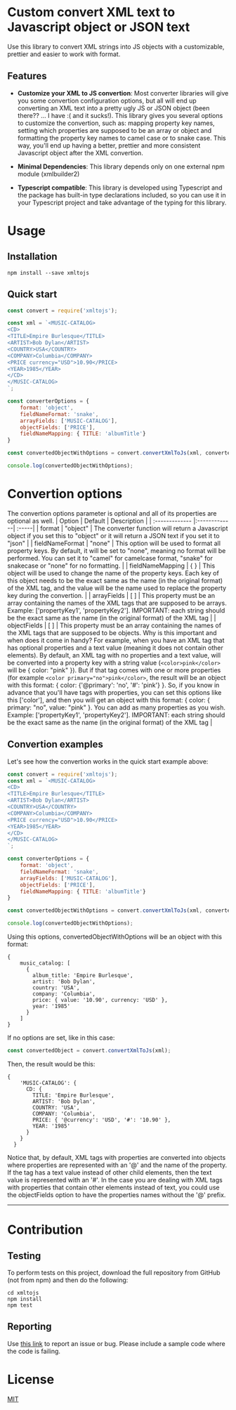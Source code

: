 # Custom convert XML text to Javascript object or JSON text
Use this library to convert XML strings into JS objects with a customizable, prettier and easier to work with format.



## Features
* **Customize your XML to JS convertion**:
Most converter libraries will give you some convertion configuration options, but all will end up converting an XML text into a pretty ugly JS or JSON object (been there?? ... I have :( and it sucks!).
This library gives you several options to customize the convertion, such as: mapping property key names, setting which properties are supposed to be an array or object and formatting the property key names to camel case or to snake case.
This way, you'll end up having a better, prettier and more consistent Javascript object after the XML convertion.

* **Minimal Dependencies**:
This library depends only on one external npm module (xmlbuilder2)

* **Typescript compatible**:
This library is developed using Typescript and the package has built-in type declarations included, so you can use it in your Typescript project and take advantage of the typing for this library.

# Usage

## Installation

```
npm install --save xmltojs
```
## Quick start

```js
const convert = require('xmltojs');

const xml = `<MUSIC-CATALOG>
<CD>
<TITLE>Empire Burlesque</TITLE>
<ARTIST>Bob Dylan</ARTIST>
<COUNTRY>USA</COUNTRY>
<COMPANY>Columbia</COMPANY>
<PRICE currency="USD">10.90</PRICE>
<YEAR>1985</YEAR>
</CD>
</MUSIC-CATALOG>
`;

const converterOptions = {
    format: 'object',
    fieldNameFormat: 'snake',
    arrayFields: ['MUSIC-CATALOG'],
    objectFields: ['PRICE'],
    fieldNameMapping: { TITLE: 'albumTitle'}
}

const convertedObjectWithOptions = convert.convertXmlToJs(xml, converterOptions);

console.log(convertedObjectWithOptions);
```

# Convertion options
The convertion options parameter is optional and all of its properties are optional as well.
| Option        | Default          | Description  |
| :------------- |:-------------| :-----|
| format     | "object" | The converter function will return a Javascript object if you set this to "object" or it will return a JSON text if you set it to "json" |
| fieldNameFormat     | "none"      |   This option will be used to format all property keys. By default, it will be set to "none", meaning no format will be performed. You can set it to "camel" for camelcase format, "snake" for snakecase or "none" for no formatting. |
| fieldNameMapping | { }      |    This object will be used to change the name of the property keys. Each key of this object needs to be the exact same as the name (in the original format) of the XML tag, and the value will be the name used to replace the property key during the convertion. |
| arrayFields | [ ]      |    This property must be an array containing the names of the XML tags that are supposed to be arrays. Example: ['propertyKey1', 'propertyKey2']. IMPORTANT: each string should be the exact same as the name (in the original format) of the XML tag |
| objectFields | [ ]      |    This property must be an array containing the names of the XML tags that are supposed to be objects. Why is this important and when does it come in handy? For example, when you have an XML tag that has optional properties and a text value (meaning it does not contain other elements). By default, an XML tag with no properties and a text value, will be converted into a property key with a string value (`<color>pink</color>` will be { color: "pink" }). But if that tag comes with one or more properties (for example `<color primary="no">pink</color>`, the result will be an object with this format: { color: {'@primary': 'no', '#': 'pink'} }. So, if you know in advance that you'll have tags with properties, you can set this options like this ['color'], and then you will get an object with this format: { color: { primary: "no", value: "pink" }. You can add as many properties as you wish. Example: ['propertyKey1', 'propertyKey2']. IMPORTANT: each string should be the exact same as the name (in the original format) of the XML tag |

## Convertion examples
Let's see how the convertion works in the quick start example above:
```javascript
const convert = require('xmltojs');
const xml = `<MUSIC-CATALOG>
<CD>
<TITLE>Empire Burlesque</TITLE>
<ARTIST>Bob Dylan</ARTIST>
<COUNTRY>USA</COUNTRY>
<COMPANY>Columbia</COMPANY>
<PRICE currency="USD">10.90</PRICE>
<YEAR>1985</YEAR>
</CD>
</MUSIC-CATALOG>
`;

const converterOptions = {
    format: 'object',
    fieldNameFormat: 'snake',
    arrayFields: ['MUSIC-CATALOG'],
    objectFields: ['PRICE'],
    fieldNameMapping: { TITLE: 'albumTitle'}
}

const convertedObjectWithOptions = convert.convertXmlToJs(xml, converterOptions);

console.log(convertedObjectWithOptions);
```

Using this options, convertedObjectWithOptions will be an object with this format:

```
{
    music_catalog: [
      {
        album_title: 'Empire Burlesque',
        artist: 'Bob Dylan',
        country: 'USA',
        company: 'Columbia',
        price: { value: '10.90', currency: 'USD' },
        year: '1985'
      }
    ]
}
```

If no options are set, like in this case:
```js
const convertedObject = convert.convertXmlToJs(xml);
```
Then, the result would be this:
```
{
    'MUSIC-CATALOG': {
      CD: {
        TITLE: 'Empire Burlesque',
        ARTIST: 'Bob Dylan',
        COUNTRY: 'USA',
        COMPANY: 'Columbia',
        PRICE: { '@currency': 'USD', '#': '10.90' },
        YEAR: '1985'
      }
    }
  }
```

Notice that, by default, XML tags with properties are converted into objects where properties are represented with an '@' and the name of the property. If the tag has a text value instead of other child elements, then the text value is represented with an '#'. In the case you are dealing with XML tags with properties that contain other elements instead of text, you could use the objectFields option to have the properties names without the '@' prefix.

***

# Contribution

## Testing

To perform tests on this project, download the full repository from GitHub (not from npm) and then do the following:

```
cd xmltojs
npm install
npm test
```

## Reporting

Use [this link](https://github.com/solblack/xmltojs/issues) to report an issue or bug. Please include a sample code where the code is failing.

# License

[MIT](https://github.com/solblack/xmltojs/blob/master/LICENSE)
